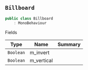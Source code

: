 ## `Billboard`

```csharp
public class Billboard
    : MonoBehaviour

```

Fields

| Type | Name | Summary | 
| --- | --- | --- | 
| `Boolean` | m_invert |  | 
| `Boolean` | m_vertical |  | 


